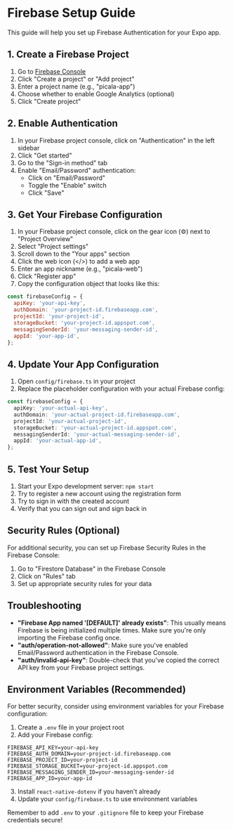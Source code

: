 # Firebase Setup Guide

This guide will help you set up Firebase Authentication for your Expo app.

## 1. Create a Firebase Project

1. Go to [Firebase Console](https://console.firebase.google.com/)
2. Click "Create a project" or "Add project"
3. Enter a project name (e.g., "picala-app")
4. Choose whether to enable Google Analytics (optional)
5. Click "Create project"

## 2. Enable Authentication

1. In your Firebase project console, click on "Authentication" in the left sidebar
2. Click "Get started"
3. Go to the "Sign-in method" tab
4. Enable "Email/Password" authentication:
   - Click on "Email/Password"
   - Toggle the "Enable" switch
   - Click "Save"

## 3. Get Your Firebase Configuration

1. In your Firebase project console, click on the gear icon (⚙️) next to "Project Overview"
2. Select "Project settings"
3. Scroll down to the "Your apps" section
4. Click the web icon (</>) to add a web app
5. Enter an app nickname (e.g., "picala-web")
6. Click "Register app"
7. Copy the configuration object that looks like this:

```javascript
const firebaseConfig = {
  apiKey: 'your-api-key',
  authDomain: 'your-project-id.firebaseapp.com',
  projectId: 'your-project-id',
  storageBucket: 'your-project-id.appspot.com',
  messagingSenderId: 'your-messaging-sender-id',
  appId: 'your-app-id',
};
```

## 4. Update Your App Configuration

1. Open `config/firebase.ts` in your project
2. Replace the placeholder configuration with your actual Firebase config:

```typescript
const firebaseConfig = {
  apiKey: 'your-actual-api-key',
  authDomain: 'your-actual-project-id.firebaseapp.com',
  projectId: 'your-actual-project-id',
  storageBucket: 'your-actual-project-id.appspot.com',
  messagingSenderId: 'your-actual-messaging-sender-id',
  appId: 'your-actual-app-id',
};
```

## 5. Test Your Setup

1. Start your Expo development server: `npm start`
2. Try to register a new account using the registration form
3. Try to sign in with the created account
4. Verify that you can sign out and sign back in

## Security Rules (Optional)

For additional security, you can set up Firebase Security Rules in the Firebase Console:

1. Go to "Firestore Database" in the Firebase Console
2. Click on "Rules" tab
3. Set up appropriate security rules for your data

## Troubleshooting

- **"Firebase App named '[DEFAULT]' already exists"**: This usually means Firebase is being initialized multiple times. Make sure you're only importing the Firebase config once.
- **"auth/operation-not-allowed"**: Make sure you've enabled Email/Password authentication in the Firebase Console.
- **"auth/invalid-api-key"**: Double-check that you've copied the correct API key from your Firebase project settings.

## Environment Variables (Recommended)

For better security, consider using environment variables for your Firebase configuration:

1. Create a `.env` file in your project root
2. Add your Firebase config:

```
FIREBASE_API_KEY=your-api-key
FIREBASE_AUTH_DOMAIN=your-project-id.firebaseapp.com
FIREBASE_PROJECT_ID=your-project-id
FIREBASE_STORAGE_BUCKET=your-project-id.appspot.com
FIREBASE_MESSAGING_SENDER_ID=your-messaging-sender-id
FIREBASE_APP_ID=your-app-id
```

3. Install `react-native-dotenv` if you haven't already
4. Update your `config/firebase.ts` to use environment variables

Remember to add `.env` to your `.gitignore` file to keep your Firebase credentials secure!
